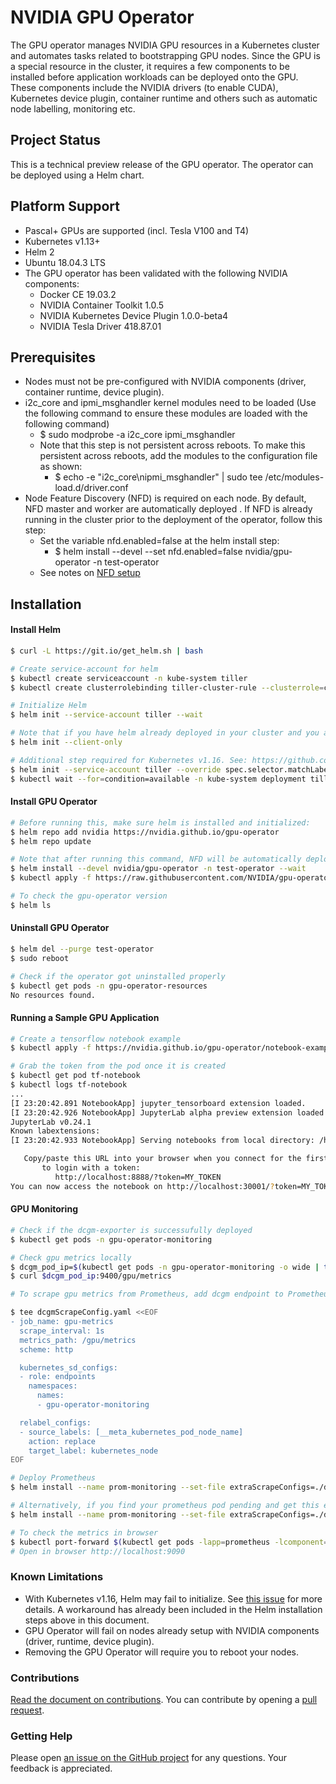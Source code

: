 # NVIDIA GPU Operator

The GPU operator manages NVIDIA GPU resources in a Kubernetes cluster and automates tasks related to bootstrapping GPU nodes. Since the GPU is a special resource in the cluster, it requires a few components to be installed before application workloads can be deployed onto the GPU. These components include the NVIDIA drivers (to enable CUDA), Kubernetes device plugin, container runtime and others such as automatic node labelling, monitoring etc.

## Project Status
This is a technical preview release of the GPU operator. The operator can be deployed using a Helm chart. 


## Platform Support
- Pascal+ GPUs are supported (incl. Tesla V100 and T4)
- Kubernetes v1.13+
- Helm 2
- Ubuntu 18.04.3 LTS
- The GPU operator has been validated with the following NVIDIA components:
  - Docker CE 19.03.2
  - NVIDIA Container Toolkit 1.0.5
  - NVIDIA Kubernetes Device Plugin 1.0.0-beta4
  - NVIDIA Tesla Driver 418.87.01


## Prerequisites
- Nodes must not be pre-configured with NVIDIA components (driver, container runtime, device plugin).
- i2c_core and ipmi_msghandler kernel modules need to be loaded (Use the following command to ensure these modules are loaded with the following command)
  - $ sudo modprobe -a i2c_core ipmi_msghandler
  - Note that this step is not persistent across reboots. To make this persistent across reboots, add the modules to the configuration file as shown:
    - $ echo -e "i2c_core\nipmi_msghandler" | sudo tee /etc/modules-load.d/driver.conf
- Node Feature Discovery (NFD) is required on each node. By default, NFD master and worker are automatically deployed . If NFD is already running in the cluster prior to the deployment of the operator, follow this step:
  - Set the variable nfd.enabled=false at the helm install step:
    - $ helm install --devel --set nfd.enabled=false nvidia/gpu-operator -n test-operator
  - See notes on [NFD setup](https://github.com/kubernetes-sigs/node-feature-discovery)


## Installation

#### Install Helm
```sh
$ curl -L https://git.io/get_helm.sh | bash

# Create service-account for helm
$ kubectl create serviceaccount -n kube-system tiller
$ kubectl create clusterrolebinding tiller-cluster-rule --clusterrole=cluster-admin --serviceaccount=kube-system:tiller

# Initialize Helm
$ helm init --service-account tiller --wait

# Note that if you have helm already deployed in your cluster and you are adding a new node, run this instead
$ helm init --client-only

# Additional step required for Kubernetes v1.16. See: https://github.com/helm/helm/issues/6374
$ helm init --service-account tiller --override spec.selector.matchLabels.'name'='tiller',spec.selector.matchLabels.'app'='helm' --output yaml | sed 's@apiVersion: extensions/v1beta1@apiVersion: apps/v1@' | kubectl apply -f -
$ kubectl wait --for=condition=available -n kube-system deployment tiller-deploy
```

#### Install GPU Operator
```sh
# Before running this, make sure helm is installed and initialized:
$ helm repo add nvidia https://nvidia.github.io/gpu-operator
$ helm repo update

# Note that after running this command, NFD will be automatically deployed. If you have NFD already setup, follow the NFD instruction from the Prerequisites.
$ helm install --devel nvidia/gpu-operator -n test-operator --wait
$ kubectl apply -f https://raw.githubusercontent.com/NVIDIA/gpu-operator/master/manifests/cr/sro_cr_sched_none.yaml

# To check the gpu-operator version
$ helm ls
```

#### Uninstall GPU Operator
```sh
$ helm del --purge test-operator
$ sudo reboot

# Check if the operator got uninstalled properly
$ kubectl get pods -n gpu-operator-resources
No resources found.
```

#### Running a Sample GPU Application
```sh
# Create a tensorflow notebook example
$ kubectl apply -f https://nvidia.github.io/gpu-operator/notebook-example.yml

# Grab the token from the pod once it is created
$ kubectl get pod tf-notebook
$ kubectl logs tf-notebook
...
[I 23:20:42.891 NotebookApp] jupyter_tensorboard extension loaded.
[I 23:20:42.926 NotebookApp] JupyterLab alpha preview extension loaded from /opt/conda/lib/python3.6/site-packages/jupyterlab
JupyterLab v0.24.1
Known labextensions:
[I 23:20:42.933 NotebookApp] Serving notebooks from local directory: /home/jovyan

   Copy/paste this URL into your browser when you connect for the first time,
       to login with a token:
          http://localhost:8888/?token=MY_TOKEN
You can now access the notebook on http://localhost:30001/?token=MY_TOKEN
```

#### GPU Monitoring
```sh
# Check if the dcgm-exporter is successufully deployed
$ kubectl get pods -n gpu-operator-monitoring

# Check gpu metrics locally
$ dcgm_pod_ip=$(kubectl get pods -n gpu-operator-monitoring -o wide | tail -n 1 | awk '{print $6}')
$ curl $dcgm_pod_ip:9400/gpu/metrics

# To scrape gpu metrics from Prometheus, add dcgm endpoint to Prometheus via a configmap

$ tee dcgmScrapeConfig.yaml <<EOF
- job_name: gpu-metrics
  scrape_interval: 1s
  metrics_path: /gpu/metrics
  scheme: http

  kubernetes_sd_configs:
  - role: endpoints
    namespaces:
      names:
      - gpu-operator-monitoring

  relabel_configs:
  - source_labels: [__meta_kubernetes_pod_node_name]
    action: replace 
    target_label: kubernetes_node 
EOF

# Deploy Prometheus
$ helm install --name prom-monitoring --set-file extraScrapeConfigs=./dcgmScrapeConfig.yaml stable/prometheus

# Alternatively, if you find your prometheus pod pending and get this error "no persistent volumes available...", disable persistentVolumes. [Refer this](https://stackoverflow.com/questions/47235014/why-prometheus-pod-pending-after-setup-it-by-helm-in-kubernetes-cluster-on-ranch).
$ helm install --name prom-monitoring --set-file extraScrapeConfigs=./dcgmScrapeConfig.yaml --set alertmanager.persistentVolumes.enabled=false --set server.persistentVolume.enabled=false stable/prometheus

# To check the metrics in browser
$ kubectl port-forward $(kubectl get pods -lapp=prometheus -lcomponent=server -ojsonpath='{range .items[*]}{.metadata.name}{"\n"}{end}') 9090 &
# Open in browser http://localhost:9090
```

### Known Limitations
- With Kubernetes v1.16, Helm may fail to initialize. See [this issue](https://github.com/helm/helm/issues/6374) for more details. A workaround has already been included in the Helm installation steps above in this document.
- GPU Operator will fail on nodes already setup with NVIDIA components (driver, runtime, device plugin).
- Removing the GPU Operator will require you to reboot your nodes.


### Contributions
[Read the document on contributions](https://github.com/NVIDIA/gpu-operator/blob/master/CONTRIBUTING.md). You can contribute by opening a [pull request](https://help.github.com/en/articles/about-pull-requests).

### Getting Help
Please open [an issue on the GitHub project](https://github.com/NVIDIA/gpu-operator/issues/new) for any questions. Your feedback is appreciated.

